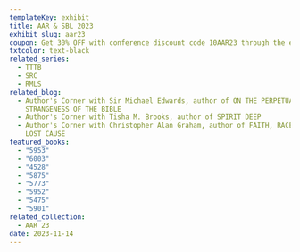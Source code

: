 ```yaml
---
templateKey: exhibit
title: AAR & SBL 2023
exhibit_slug: aar23
coupon: Get 30% OFF with conference discount code 10AAR23 through the end of the month!
txtcolor: text-black
related_series:
  - TTTB
  - SRC
  - RMLS
related_blog:
  - Author's Corner with Sir Michael Edwards, author of ON THE PERPETUAL
    STRANGENESS OF THE BIBLE
  - Author's Corner with Tisha M. Brooks, author of SPIRIT DEEP
  - Author's Corner with Christopher Alan Graham, author of FAITH, RACE, AND THE
    LOST CAUSE
featured_books:
  - "5953"
  - "6003"
  - "4528"
  - "5875"
  - "5773"
  - "5952"
  - "5475"
  - "5901"
related_collection:
  - AAR 23
date: 2023-11-14
---
```

